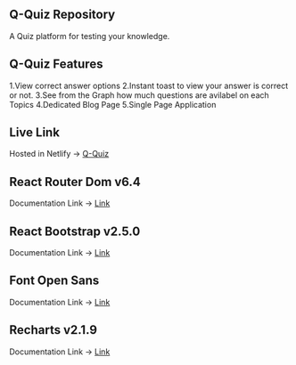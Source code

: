 ## Q-Quiz Repository
A Quiz platform for testing your knowledge.

## Q-Quiz Features
1.View correct answer options
2.Instant toast to view your answer is correct or not.
3.See from the Graph how much questions are avilabel on each Topics
4.Dedicated Blog Page
5.Single Page Application

## Live Link
Hosted in Netlify -> [Q-Quiz](https://mushfiqs-smart-home.netlify.app/)

## React Router Dom v6.4 
Documentation Link -> [Link](https://reactrouter.com/en/main/start/overview)

## React Bootstrap v2.5.0
Documentation Link -> [Link](https://react-bootstrap.netlify.app/)

## Font Open Sans
Documentation Link -> [Link](https://fonts.google.com/)

## Recharts v2.1.9
Documentation Link -> [Link](https://recharts.org/en-US/)